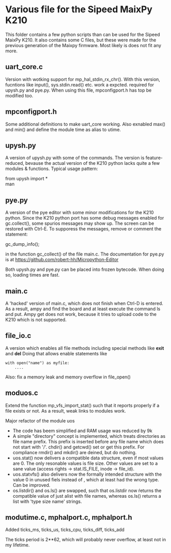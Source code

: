 # Various file for the Sipeed MaixPy K210

This folder contains a few python scripts than can be used for the Sipeed MaixPy K210.
It also contains some C files, but these were made for the previous generation of the Maixpy 
firmware. Most likely is does not fit any more.

## uart_core.c

Version with wotking support for mp_hal_stdin_rx_chr(). With this version, fucntions like
input(), sys.stdin.read() etc. work a expcted. required for upysh.py and pye.py. When using this file, mpconfigport.h has top be modified too.

## mpconfigport.h

Some additional definitions to make uart_core working. Also exnabled max() and min() and define the module time as alias to utime.

## upysh.py

A version of upysh.py with some of the commands. The version is feature-reduced, bevause
the actual version of the K210 python lacks quite a few modules & functions. Typical usage pattern:  

from upysh import *  
man

## pye.py

A version of the pye editor with some minor modifications for the K210 python. Since the
K210 python port has some debug messages enabled for gc.collect(), some spurios messages may show up. The screen can be restored with Ctrl-E. To supporess the messages, remove
or comment the statement: 

gc_dump_info();  

in the function gc_collect() of the file main.c. The documentation for pye.py is at https://github.com/robert-hh/Micropython-Editor

Both upysh.py and pye.py can  be placed into frozen bytecode. When doing so, loading
times are fast.

## main.c

A 'hacked' version of main.c, which does not finish when Ctrl-D is entered. As a result, 
ampy and find the board and at least execute the command ls and put. Ampy get does not work,
because it tries to upload code to the K210 which is not supported.

## file_io.c

 A version which enables all file methods including special methods like __exit__ and __del__ Doing that allows enable statements like  
 ```
 with open("name") as myfile:  
     ....
```
Also: fix a memory leak and memory overflow in file_open()

## moduos.c

Extend the function mp_vfs_import_stat() such that it reports properly
if a file exists or not. As a result, weak links to modules work. 

Major refactor of the module uos

- The code has beem simplified and RAM usage was reduced by 9k
- A simple "directory" concept is implemented, which treats directories
  as file name prefix. This prefix is inserted before any file name
  which does not start with '/'. chdir() and getcwd() set or get this
  prefix. For compliance rmdir() and mkdir() are deined, but do nothing.
- uos.stat() now delivers a compatible data structure, even if most values
  are 0. The only resonable values is file size. Other values are set
  to a sane value (access rights -> stat.IS_FILE, inode -> file_id).
- uos.statvfs() also delivers now the formally intended structure with
  the value 0 in unused fiels instead of <nil>, which at least had the
  wrong type. Can be improved.
- os.listdir() and os.ls() are swapped, such that os.listdir now ŕeturns
  the compatible value of just  alist with file names, whereas os.ls()
  returns a list with 'type size name' strings.   



## modutime.c, mphalport.c, mphalport.h

Added ticks_ms, ticks_us, ticks_cpu, ticks_diff, ticks_add

The ticks period is 2**62, which will probably never overflow, at least not in my lifetime. 
